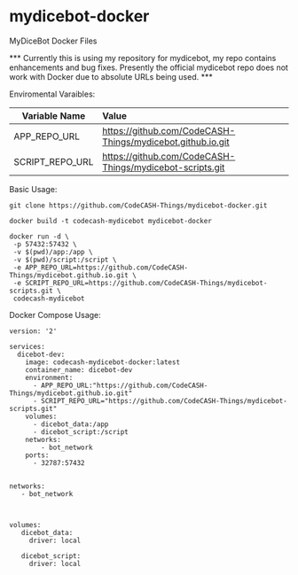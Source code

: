 # mydicebot-docker
MyDiceBot Docker Files

*** Currently this is using my repository for mydicebot, my repo contains enhancements and bug fixes. Presently the official mydicebot repo does not work with Docker due to absolute URLs being used. ***

Enviromental Varaibles:

| Variable Name | Value
| ------------- |:-------------
|  APP_REPO_URL    | https://github.com/CodeCASH-Things/mydicebot.github.io.git
|  SCRIPT_REPO_URL      | https://github.com/CodeCASH-Things/mydicebot-scripts.git 


Basic Usage:


```
git clone https://github.com/CodeCASH-Things/mydicebot-docker.git

docker build -t codecash-mydicebot mydicebot-docker

docker run -d \
 -p 57432:57432 \
 -v $(pwd)/app:/app \
 -v $(pwd)/script:/script \
 -e APP_REPO_URL=https://github.com/CodeCASH-Things/mydicebot.github.io.git \
 -e SCRIPT_REPO_URL=https://github.com/CodeCASH-Things/mydicebot-scripts.git \
 codecash-mydicebot

```


Docker Compose Usage:

```
version: '2'

services:
  dicebot-dev:
    image: codecash-mydicebot-docker:latest
    container_name: dicebot-dev
    environment:
      - APP_REPO_URL:"https://github.com/CodeCASH-Things/mydicebot.github.io.git"
      - SCRIPT_REPO_URL="https://github.com/CodeCASH-Things/mydicebot-scripts.git"
    volumes:
      - dicebot_data:/app
      - dicebot_script:/script
    networks:
        - bot_network
    ports:
      - 32787:57432
      

networks:
   - bot_network
      
      
      
volumes:
   dicebot_data:
     driver: local
     
   dicebot_script:
     driver: local
```
